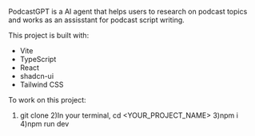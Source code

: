 PodcastGPT is a AI agent that helps users to research on podcast topics and works as an assisstant for podcast script writing.

This project is built with:

- Vite
- TypeScript
- React
- shadcn-ui
- Tailwind CSS

To work on this project:

1) git clone <url>
2)In your terminal, cd <YOUR_PROJECT_NAME>
3)npm i
4)npm run dev



